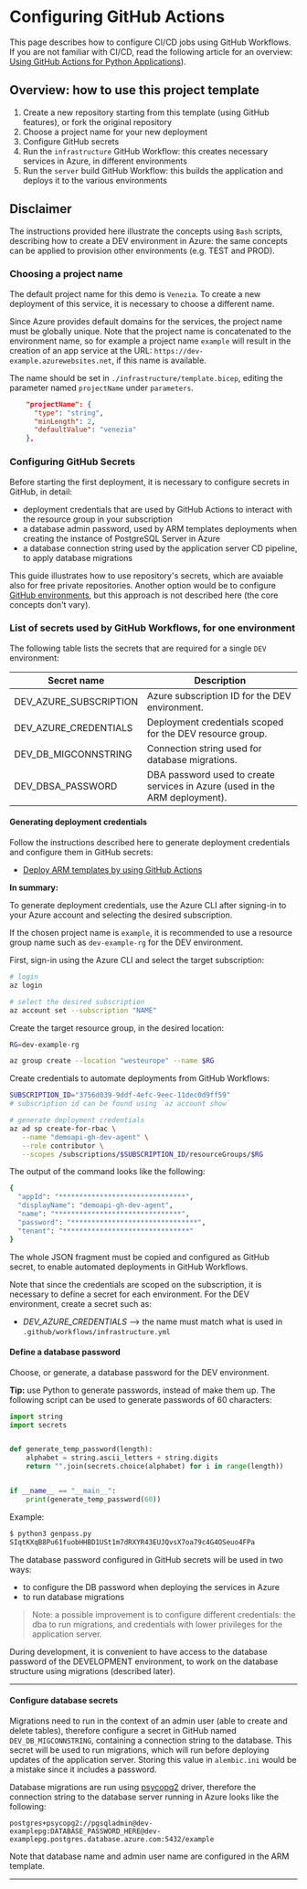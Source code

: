 # Configuring GitHub Actions
This page describes how to configure CI/CD jobs using GitHub Workflows. If you
are not familiar with CI/CD, read the following article for an overview:
[Using GitHub Actions for Python Applications](https://azure.github.io/AppService/2020/12/11/cicd-for-python-apps.html)).

## Overview: how to use this project template

1. Create a new repository starting from this template (using GitHub features),
   or fork the original repository
2. Choose a project name for your new deployment
3. Configure GitHub secrets
4. Run the `infrastructure` GitHub Workflow: this creates necessary services in
   Azure, in different environments
5. Run the `server` build GitHub Workflow: this builds the application and
   deploys it to the various environments

## Disclaimer
The instructions provided here illustrate the concepts using `Bash` scripts,
describing how to create a DEV environment in Azure: the same concepts can be
applied to provision other environments (e.g. TEST and PROD).

### Choosing a project name

The default project name for this demo is `Venezia`. To create a new deployment
of this service, it is necessary to choose a different name.

Since Azure provides default domains for the services, the project name must be
globally unique. Note that the project name is concatenated to the environment
name, so for example a project name `example` will result in the creation of an
app service at the URL: `https://dev-example.azurewebsites.net`, if this name
is available.

The name should be set in `./infrastructure/template.bicep`, editing the
parameter named `projectName` under `parameters`.

```json
    "projectName": {
      "type": "string",
      "minLength": 2,
      "defaultValue": "venezia"
    },
```

### Configuring GitHub Secrets

Before starting the first deployment, it is necessary to configure secrets in
GitHub, in detail:

* deployment credentials that are used by GitHub Actions to interact with the
  resource group in your subscription
* a database admin password, used by ARM templates deployments when creating the
  instance of PostgreSQL Server in Azure
* a database connection string used by the application server CD pipeline, to
  apply database migrations

This guide illustrates how to use repository's secrets, which are avaiable also
for free private repositories. Another option would be to configure [GitHub
environments](https://docs.github.com/en/actions/reference/environments), but
this approach is not described here (the core concepts don't vary).

### List of secrets used by GitHub Workflows, for one environment

The following table lists the secrets that are required for a single `DEV`
environment:

| Secret name            | Description                                                                 |
| ---------------------- | --------------------------------------------------------------------------- |
| DEV_AZURE_SUBSCRIPTION | Azure subscription ID for the DEV environment.                              |
| DEV_AZURE_CREDENTIALS  | Deployment credentials scoped for the DEV resource group.                   |
| DEV_DB_MIGCONNSTRING   | Connection string used for database migrations.                             |
| DEV_DBSA_PASSWORD      | DBA password used to create services in Azure (used in the ARM deployment). |

#### Generating deployment credentials

Follow the instructions described here to generate deployment credentials and
configure them in GitHub secrets:
* [Deploy ARM templates by using GitHub Actions](https://docs.microsoft.com/en-us/azure/azure-resource-manager/templates/deploy-github-actions)

**In summary:**

To generate deployment credentials, use the Azure CLI after signing-in to your
Azure account and selecting the desired subscription.

If the chosen project name is `example`, it is recommended to use a resource
group name such as `dev-example-rg` for the DEV environment.

First, sign-in using the Azure CLI and select the target subscription:

```bash
# login
az login

# select the desired subscription
az account set --subscription "NAME"
```

Create the target resource group, in the desired location:

```bash
RG=dev-example-rg

az group create --location "westeurope" --name $RG
```

Create credentials to automate deployments from GitHub Workflows:

```bash
SUBSCRIPTION_ID="3756d039-9ddf-4efc-9eec-11dec0d9ff59"
# subscription id can be found using `az account show`

# generate deployment credentials
az ad sp create-for-rbac \
   --name "demoapi-gh-dev-agent" \
   --role contributor \
   --scopes /subscriptions/$SUBSCRIPTION_ID/resourceGroups/$RG
```

The output of the command looks like the following:

```bash
{
  "appId": "*******************************",
  "displayName": "demoapi-gh-dev-agent",
  "name": "*******************************",
  "password": "*******************************",
  "tenant": "*******************************"
}
```

The whole JSON fragment must be copied and configured as GitHub secret, to
enable automated deployments in GitHub Workflows.

Note that since the credentials are scoped on the subscription, it is necessary
to define a secret for each environment. For the DEV environment, create a
secret such as:

* _DEV_AZURE_CREDENTIALS_ --> the name must match what is used in `.github/workflows/infrastructure.yml`

#### Define a database password

Choose, or generate, a database password for the DEV environment.

**Tip:** use Python to generate passwords, instead of make them up.
The following script can be used to generate passwords of 60 characters:

``` python
import string
import secrets


def generate_temp_password(length):
    alphabet = string.ascii_letters + string.digits
    return "".join(secrets.choice(alphabet) for i in range(length))


if __name__ == "__main__":
    print(generate_temp_password(60))
```

Example:

```bash
$ python3 genpass.py
SIqtKXqB8Pu61fuobHHBD1USt1m7dRXYR43EUJQvsX7oa79c4G4OSeuo4FPa
```

The database password configured in GitHub secrets will be used in
two ways:

* to configure the DB password when deploying the services in Azure
* to run database migrations

> Note: a possible improvement is to configure different credentials:
> the dba to run migrations, and credentials with lower privileges for
> the application server.

During development, it is convenient to have access to the database password of
the DEVELOPMENT environment, to work on the database structure using migrations
(described later).

---

#### Configure database secrets

Migrations need to run in the context of an admin user (able to create and
delete tables), therefore configure a secret in GitHub named
`DEV_DB_MIGCONNSTRING`, containing a connection string to the database. This
secret will be used to run migrations, which will run before deploying updates
of the application server. Storing this value in `alembic.ini` would be a
mistake since it includes a password.

Database migrations are run using
[psycopg2](https://pypi.org/project/psycopg2/) driver, therefore the connection
string to the database server running in Azure looks like the following:

```
postgres+psycopg2://pgsqladmin@dev-examplepg:DATABASE_PASSWORD_HERE@dev-examplepg.postgres.database.azure.com:5432/example
```

Note that database name and admin user name are configured in the ARM template.

---
